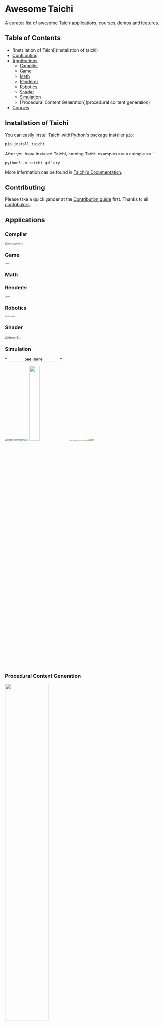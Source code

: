 # Awesome Taichi
A curated list of awesome Taichi applications, courses, demos and features.


## **Table of Contents**

- [Installation of Taichi](installation of taichi)
- [Contributing](contributing)
- [Applications](applications)
  - [Compiler](compiler)
  - [Game](game)
  - [Math](Math)
  - [Renderer](renderer)
  - [Robotics](Robotics)
  - [Shader](shader)
  - [Simulation](simulation)
  - [Procedural Content Generation](procedural content generation)
- [Courses](courses)


## **Installation of Taichi**

You can easily install Taichi with Python's package installer `pip`:

```
pip install taichi
```

After you have installed Taichi, running Taichi examples are as simple as：

```
python3 -m taichi gallery
```

More information can be found in [Taichi's Documentation](https://docs.taichi.graphics/).


## **Contributing**

Please take a quick gander at the [Contribution guide](https://github.com/taichi-dev/taichi/blob/master/CONTRIBUTING.md) first. Thanks to all [contributors](https://github.com/taichi-dev/taichi/graphs/contributors).


## **Applications**

### **Compiler**

<img src="/Users/siqiwu/Downloads/fractal_small-2.gif" alt="fractal_small-2" style="zoom:50%;" />

### **Game**

<img src="/Users/siqiwu/Downloads/demo-2.gif" alt="demo-2" style="zoom:25%;" />

### **Math**



### **Renderer**



<img src="/Users/siqiwu/Downloads/bmw.png" alt="bmw" style="zoom:33%;" />

### **Robotics**

<img src="/Users/siqiwu/Downloads/writer_demo.gif" alt="writer_demo" style="zoom:33%;" />

### **Shader**

<img src="/Users/siqiwu/Downloads/demo-3.gif" alt="demo-3" style="zoom:63%;" /><img src="/Users/siqiwu/Downloads/0.png" alt="0" style="zoom:28%;" />

### **Simulation**

**[`^        See more        ^`](simulation.md)**

<img src="/Users/siqiwu/Downloads/DambreakPICFLIP.gif" alt="DambreakPICFLIP" style="zoom:45%;" /><img src="/Users/siqiwu/Downloads/flip_0.gif" alt="flip_0" style="zoom:30%;" />
<img src="https://github.com/Taichi-contributor/Awesome-Taichi/blob/main/images/pbd_cloth.gif" width="25%">
<img src="/Users/siqiwu/Downloads/bc2_res1600_re100_cip_vc1_norm.jpg" alt="bc2_res1600_re100_cip_vc1_norm" style="zoom:25%;" /><img src="/Users/siqiwu/Downloads/taichi.gif" alt="taichi" style="zoom:42%;" />



### **Procedural Content Generation**

<img src="https://github.com/Taichi-contributor/Awesome-Taichi/blob/main/images/leon.gif" width="53%;" />



## Courses

- [GAMES 201: Advanced Physics Engines ](https://github.com/taichi-dev/games201)[2020](https://github.com/taichi-dev/games201)(Chinese)
- [Taichi Graphics Course S1](https://github.com/taichiCourse01)(Chinese)

